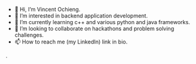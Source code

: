 - 👋 Hi, I’m Vincent Ochieng.
- 👀 I’m interested in backend application development.
- 🌱 I’m currently learning c++ and various python and java frameworks.   
- 💞️ I’m looking to collaborate on hackathons and problem solving challenges.
- 📫 How to reach me (my LinkedIn) link in bio.  

<!---
Vincent-48/Vincent-48 is a ✨ special ✨ repository because its `README.md` (this file) appears on your GitHub profile.  
You can click the Preview link to take a look at your changes.
--->.    


